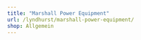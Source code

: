 ```yaml
---
title: "Marshall Power Equipment"
url: /lyndhurst/marshall-power-equipment/
shop: Allgemein
---
```

